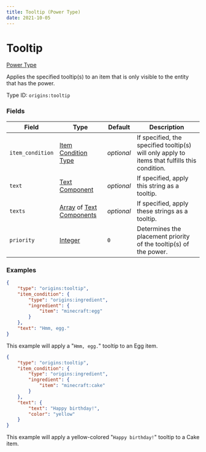 ```yaml
---
title: Tooltip (Power Type)
date: 2021-10-05
---
```


# Tooltip

[Power Type](../power_types.md)

Applies the specified tooltip(s) to an item that is only visible to the entity that has the power.

Type ID: `origins:tooltip`


### Fields

Field | Type | Default | Description
------|------|---------|-------------
`item_condition` | [Item Condition Type](../item_condition_types.md) | _optional_ | If specified, the specified tooltip(s) will only apply to items that fulfills this condition.
`text` | [Text Component](../data_types/text_component.md) | _optional_ | If specified, apply this string as a tooltip.
`texts` | [Array](../data_types/array.md) of [Text Components](../data_types/text_component.md) | _optional_ | If specified, apply these strings as a tooltip.
`priority` | [Integer](../data_types/integer.md) | `0` | Determines the placement priority of the tooltip(s) of the power.


### Examples

```json
{
    "type": "origins:tooltip",
    "item_condition": {
        "type": "origins:ingredient",
        "ingredient": {
            "item": "minecraft:egg"
        }
    },
    "text": "Hmm, egg."
}
```

This example will apply a "`Hmm, egg.`" tooltip to an Egg item.
<br>

```json
{
    "type": "origins:tooltip",
    "item_condition": {
        "type": "origins:ingredient",
        "ingredient": {
            "item": "minecraft:cake"
        }
    },
    "text": {
        "text": "Happy birthday!",
        "color": "yellow"
    }
}
```

This example will apply a yellow-colored "`Happy birthday!`" tooltip to a Cake item.
